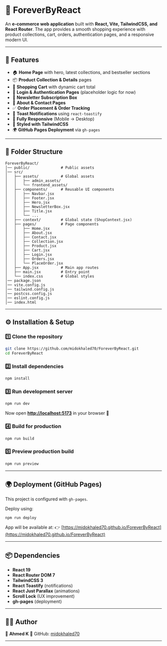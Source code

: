 
# 📖 ForeverByReact

An **e-commerce web application** built with **React, Vite, TailwindCSS, and React Router**.
The app provides a smooth shopping experience with product collections, cart, orders, authentication pages, and a responsive modern UI.



---

## 🚀 Features

* 🏠 **Home Page** with hero, latest collections, and bestseller sections
* 📦 **Product Collection & Details** pages
* 🛒 **Shopping Cart** with dynamic cart total
* 📝 **Login & Authentication Pages** (placeholder logic for now)
* 📩 **Newsletter Subscription Box**
* 📑 **About & Contact Pages**
* ✅ **Order Placement & Order Tracking**
* 🔔 **Toast Notifications** using `react-toastify`
* 📱 **Fully Responsive** (Mobile → Desktop)
* 🎨 **Styled with TailwindCSS**
* 🌍 **GitHub Pages Deployment** via `gh-pages`

---

## 📂 Folder Structure

```
ForeverByReact/
│── public/              # Public assets
│── src/
│   ├── assets/          # Global assets
│   │   ├── admin_assets/
│   │   └── frontend_assets/
│   ├── components/      # Reusable UI components
│   │   ├── Navbar.jsx
│   │   ├── Footer.jsx
│   │   ├── Hero.jsx
│   │   ├── NewsletterBox.jsx
│   │   ├── Title.jsx
│   │   └── ...
│   ├── context/         # Global state (ShopContext.jsx)
│   ├── pages/           # Page components
│   │   ├── Home.jsx
│   │   ├── About.jsx
│   │   ├── Contact.jsx
│   │   ├── Collection.jsx
│   │   ├── Product.jsx
│   │   ├── Cart.jsx
│   │   ├── Login.jsx
│   │   ├── Orders.jsx
│   │   └── PlaceOrder.jsx
│   ├── App.jsx          # Main app routes
│   ├── main.jsx         # Entry point
│   └── index.css        # Global styles
│── package.json
│── vite.config.js
│── tailwind.config.js
│── postcss.config.js
│── eslint.config.js
│── index.html
```

---

## ⚙️ Installation & Setup

### 1️⃣ Clone the repository

```bash
git clone https://github.com/midokhaled70/ForeverByReact.git
cd ForeverByReact
```

### 2️⃣ Install dependencies

```bash
npm install
```

### 3️⃣ Run development server

```bash
npm run dev
```

Now open **[http://localhost:5173](http://localhost:5173)** in your browser 🚀

### 4️⃣ Build for production

```bash
npm run build
```

### 5️⃣ Preview production build

```bash
npm run preview
```

---

## 🌍 Deployment (GitHub Pages)

This project is configured with `gh-pages`.

Deploy using:

```bash
npm run deploy
```

App will be available at:
👉 [https://midokhaled70.github.io/ForeverByReact](https://midokhaled70.github.io/ForeverByReact)

---

## 📦 Dependencies

* **React 19**
* **React Router DOM 7**
* **TailwindCSS 3**
* **React Toastify** (notifications)
* **React Just Parallax** (animations)
* **Scroll Lock** (UX improvement)
* **gh-pages** (deployment)

---

## 🧑‍💻 Author

👤 **Ahmed K**
🔗 GitHub: [midokhaled70](https://github.com/midokhaled70)

---


